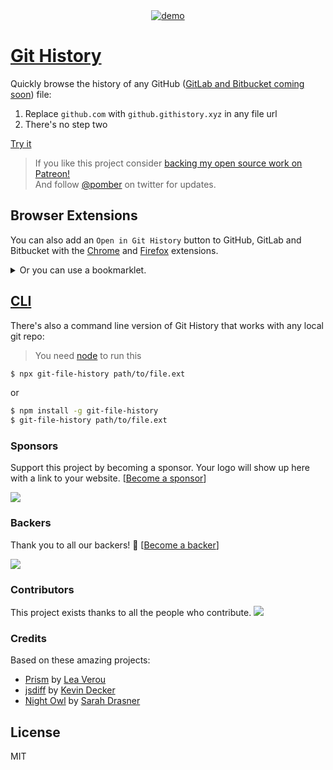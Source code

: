 <div align="center">
<a href="https://github.githistory.xyz/babel/babel/blob/master/packages/babel-core/test/browserify.js">
<img alt="demo" src="https://user-images.githubusercontent.com/1911623/52460615-f3899d80-2b49-11e9-8c21-06af4097a527.gif" />
</a>
</div>

# [Git History](https://githistory.xyz)

Quickly browse the history of any GitHub ([GitLab and Bitbucket
coming soon](https://github.com/pomber/git-history/issues/14)) file:

1. Replace `github.com` with `github.githistory.xyz` in any file url
2. There's no step two

[Try it](https://github.githistory.xyz/babel/babel/blob/master/packages/babel-core/test/browserify.js)

> If you like this project consider [backing my open source work on Patreon!](https://patreon.com/pomber)  
> And follow [@pomber](https://twitter.com/pomber) on twitter for updates.

## Browser Extensions

You can also add an `Open in Git History` button to GitHub, GitLab and Bitbucket with the [Chrome](https://chrome.google.com/webstore/detail/github-history-browser-ex/laghnmifffncfonaoffcndocllegejnf) and [Firefox](https://addons.mozilla.org/firefox/addon/github-history/) extensions.

<details><summary>Or you can use a bookmarklet.</summary>

```javascript
javascript: (function() {
  var url = window.location.href;
  var regEx = /^(https?\:\/\/)(www\.)?(github|gitlab|bitbucket)\.(com|org)\/(.*)$/i;
  if (regEx.test(url)) {
    url = url.replace(regEx, "$1$3.githistory.xyz/$5");
    window.open(url, "_blank");
  } else {
    alert("Not a Git File URL");
  }
})();
```

</details>

## [CLI](https://github.com/pomber/git-history/tree/master/cli)

There's also a command line version of Git History that works with any local git repo:

> You need [node](https://nodejs.org/en/) to run this

```bash
$ npx git-file-history path/to/file.ext
```

or

```bash
$ npm install -g git-file-history
$ git-file-history path/to/file.ext
```

### Sponsors

Support this project by becoming a sponsor. Your logo will show up here with a link to your website. [[Become a sponsor](https://opencollective.com/git-history#sponsor)]

<a href="https://opencollective.com/git-history/sponsor/0/website" target="_blank"><img src="https://opencollective.com/git-history/sponsor/0/avatar.svg"></a>

### Backers

Thank you to all our backers! 🙏 [[Become a backer](https://opencollective.com/git-history#backer)]

<a href="https://opencollective.com/git-history#backers" target="_blank"><img src="https://opencollective.com/git-history/backers.svg?width=890"></a>

### Contributors

This project exists thanks to all the people who contribute.
<img src="https://opencollective.com/git-history/contributors.svg?width=890&button=false" />

### Credits

Based on these amazing projects:

- [Prism](https://github.com/PrismJS/prism) by [Lea Verou](https://twitter.com/leaverou)
- [jsdiff](https://github.com/kpdecker/jsdiff) by [Kevin Decker](https://twitter.com/kpdecker)
- [Night Owl](https://github.com/sdras/night-owl-vscode-theme) by [Sarah Drasner](https://twitter.com/sarah_edo)

## License

MIT
